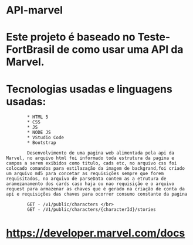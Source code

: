 # API-marvel
# Este projeto é baseado no Teste-FortBrasil de como usar uma API da Marvel.
#
#  Tecnologias usadas e linguagens usadas:
			* HTML 5
			* CSS
			* JS
			* NODE JS
			* VStudio Code
			* Bootstrap

			Desenvolvimento de uma pagina web alimentada pela api da Marvel, no arquivo html foi informado toda estrutura da pagina e campos a serem exibidos como titulo, cads etc, no arquivo css foi colocado comandos para estilazação da imagem de backgrand,foi criado um arquivo md5 para concetar as requisições sempre que forem requisitados, no arquivo de parseData contem as a etrutura de aramezanamento dos cards caso haja ou nao requisição e o arquivo request para armazenar as chaves que é gerado na criação de conta da api e requisições das chaves para ocorrer consumo constante da pagina

			GET - /v1/public/characters </br>
			GET - /V1/public/characters/{characterId}/stories
# https://developer.marvel.com/docs
